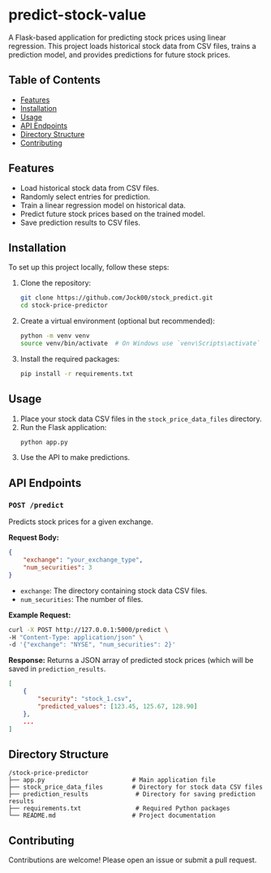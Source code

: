 # predict-stock-value

A Flask-based application for predicting stock prices using linear regression. This project loads historical stock data from CSV files, trains a prediction model, and provides predictions for future stock prices.

## Table of Contents
- [Features](#features)
- [Installation](#installation)
- [Usage](#usage)
- [API Endpoints](#api-endpoints)
- [Directory Structure](#directory-structure)
- [Contributing](#contributing)

## Features
- Load historical stock data from CSV files.
- Randomly select entries for prediction.
- Train a linear regression model on historical data.
- Predict future stock prices based on the trained model.
- Save prediction results to CSV files.

## Installation
To set up this project locally, follow these steps:

1. Clone the repository:
   ```bash
   git clone https://github.com/Jock00/stock_predict.git
   cd stock-price-predictor
   ```

2. Create a virtual environment (optional but recommended):
   ```bash
   python -m venv venv
   source venv/bin/activate  # On Windows use `venv\Scripts\activate`
   ```

3. Install the required packages:
   ```bash
   pip install -r requirements.txt
   ```

## Usage
1. Place your stock data CSV files in the `stock_price_data_files` directory.
2. Run the Flask application:
   ```bash
   python app.py
   ```
3. Use the API to make predictions.

## API Endpoints
### `POST /predict`
Predicts stock prices for a given exchange.

**Request Body:**
```json
{
    "exchange": "your_exchange_type",
    "num_securities": 3
}
```

- `exchange`: The directory containing stock data CSV files.
- `num_securities`: The number of files.

**Example Request:**
```bash
curl -X POST http://127.0.0.1:5000/predict \
-H "Content-Type: application/json" \
-d '{"exchange": "NYSE", "num_securities": 2}'
```
**Response:**
Returns a JSON array of predicted stock prices (which will be saved in 
`prediction_results`.
```json
[
    {
        "security": "stock_1.csv",
        "predicted_values": [123.45, 125.67, 128.90]
    },
    ...
]
```

## Directory Structure
```
/stock-price-predictor
├── app.py                        # Main application file
├── stock_price_data_files        # Directory for stock data CSV files
├── prediction_results             # Directory for saving prediction results
├── requirements.txt               # Required Python packages
└── README.md                     # Project documentation
```

## Contributing
Contributions are welcome! Please open an issue or submit a pull request.

